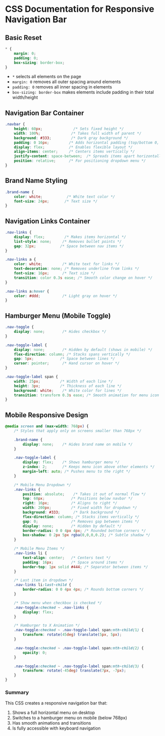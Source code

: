 # CSS Documentation for Responsive Navigation Bar

## Basic Reset
```css
* {
    margin: 0;
    padding: 0;
    box-sizing: border-box;
}
```
- `*` selects all elements on the page
- `margin: 0` removes all outer spacing around elements
- `padding: 0` removes all inner spacing in elements
- `box-sizing: border-box` makes elements include padding in their total width/height

## Navigation Bar Container
```css
.navbar {
    height: 60px;              /* Sets fixed height */
    width: 100%;              /* Takes full width of parent */
    background: #333;         /* Dark gray background */
    padding: 0 16px;         /* Adds horizontal padding (top/bottom 0, left/right 16px) */
    display: flex;           /* Enables flexible layout */
    align-items: center;     /* Centers items vertically */
    justify-content: space-between;  /* Spreads items apart horizontally */
    position: relative;      /* For positioning dropdown menu */
}
```

## Brand Name Styling
```css
.brand-name {
    color: white;           /* White text color */
    font-size: 24px;       /* Text size */
}
```

## Navigation Links Container
```css
.nav-links {
    display: flex;         /* Makes items horizontal */
    list-style: none;     /* Removes bullet points */
    gap: 32px;           /* Space between nav items */
}

.nav-links a {
    color: white;         /* White text for links */
    text-decoration: none; /* Removes underline from links */
    font-size: 16px;      /* Text size */
    transition: color 0.3s ease; /* Smooth color change on hover */
}

.nav-links a:hover {
    color: #ddd;          /* Light gray on hover */
}
```

## Hamburger Menu (Mobile Toggle)
```css
.nav-toggle {
    display: none;        /* Hides checkbox */
}

.nav-toggle-label {
    display: none;        /* Hidden by default (shows in mobile) */
    flex-direction: column; /* Stacks spans vertically */
    gap: 5px;            /* Space between lines */
    cursor: pointer;      /* Hand cursor on hover */
}

.nav-toggle-label span {
    width: 25px;         /* Width of each line */
    height: 3px;         /* Thickness of each line */
    background: white;    /* White color for lines */
    transition: transform 0.3s ease; /* Smooth animation for menu icon */
}
```

## Mobile Responsive Design
```css
@media screen and (max-width: 768px) {
    /* Styles that apply only on screens smaller than 768px */

    .brand-name {
        display: none;    /* Hides brand name on mobile */
    }

    .nav-toggle-label {
        display: flex;    /* Shows hamburger menu */
        z-index: 2;       /* Keeps menu icon above other elements */
        margin-left: auto; /* Pushes menu to the right */
    }

    /* Mobile Menu Dropdown */
    .nav-links {
        position: absolute;    /* Takes it out of normal flow */
        top: 60px;            /* Positions below navbar */
        right: 16px;          /* Aligns to right */
        width: 200px;         /* Fixed width for dropdown */
        background: #333;      /* Dark background */
        flex-direction: column; /* Stacks items vertically */
        gap: 0;               /* Removes gap between items */
        display: none;        /* Hidden by default */
        border-radius: 0 0 4px 4px; /* Rounded bottom corners */
        box-shadow: 0 2px 5px rgba(0,0,0,0.2); /* Subtle shadow */
    }

    /* Mobile Menu Items */
    .nav-links li {
        text-align: center;   /* Centers text */
        padding: 16px;        /* Space around items */
        border-top: 1px solid #444; /* Separator between items */
    }

    /* Last item in dropdown */
    .nav-links li:last-child {
        border-radius: 0 0 4px 4px; /* Rounds bottom corners */
    }

    /* Show menu when checkbox is checked */
    .nav-toggle:checked ~ .nav-links {
        display: flex;
    }

    /* Hamburger to X Animation */
    .nav-toggle:checked ~ .nav-toggle-label span:nth-child(1) {
        transform: rotate(45deg) translate(5px, 5px);
    }

    .nav-toggle:checked ~ .nav-toggle-label span:nth-child(2) {
        opacity: 0;
    }

    .nav-toggle:checked ~ .nav-toggle-label span:nth-child(3) {
        transform: rotate(-45deg) translate(7px, -7px);
    }
}
```

### Summary
This CSS creates a responsive navigation bar that:
1. Shows a full horizontal menu on desktop
2. Switches to a hamburger menu on mobile (below 768px)
3. Has smooth animations and transitions
4. Is fully accessible with keyboard navigation
